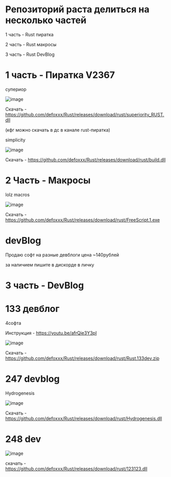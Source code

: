 # Репозиторий раста делиться на несколько частей
1 часть - Rust пиратка

2 часть - Rust макросы

3 часть - Rust DevBlog



# 1 часть - Пиратка V2367

супериор

![image](https://user-images.githubusercontent.com/53594431/211075018-187028c0-48fa-4b05-a4e1-99a0d556daca.png)


Скачать - https://github.com/defoxxx/Rust/releases/download/rust/superiority_RUST.dll

(кфг можно скачать в дс в канале rust-пиратка)


simplicity

![image](https://user-images.githubusercontent.com/53594431/211075434-9a20dba4-4c7c-43bf-b95b-206193858fd8.png)


Скачать - https://github.com/defoxxx/Rust/releases/download/rust/build.dll


# 2 Часть - Макросы

lolz macros


![image](https://user-images.githubusercontent.com/53594431/198866425-51e7510c-8dba-4ea6-9f5f-b81f99863b05.png)


Скачать - https://github.com/defoxxx/Rust/releases/download/rust/FreeScript.1.exe

# devBlog

Продаю софт на разные девблоги цена ~140рублей

за наличием пишите в дискорде в личку

# 3 часть - DevBlog

# 133 девблог

4софта

Инструкция - https://youtu.be/afrQie3Y3pI 

![image](https://user-images.githubusercontent.com/53594431/198866468-f9fea422-5284-4198-9be1-39be3e7cd507.png)

Скачать - https://github.com/defoxxx/Rust/releases/download/rust/Rust.133dev.zip

# 247 devblog

Hydrogenesis

![image](https://user-images.githubusercontent.com/53594431/214524142-11c0e58a-7f80-414d-9503-40e3e6d4380d.png)



Скачать - https://github.com/defoxxx/Rust/releases/download/rust/Hydrogenesis.dll


# 248 dev


![image](https://cdn.discordapp.com/attachments/1062700360080310362/1067770717267054602/image.png)

скачать - https://github.com/defoxxx/Rust/releases/download/rust/123123.dll

